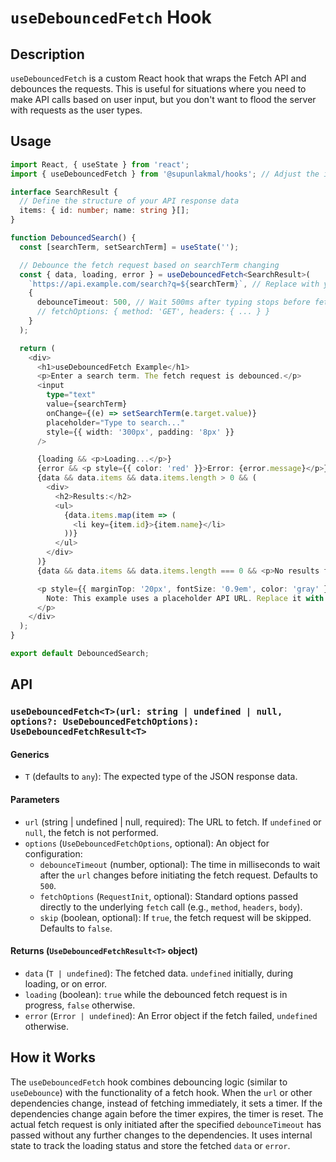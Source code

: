 # `useDebouncedFetch` Hook

## Description

`useDebouncedFetch` is a custom React hook that wraps the Fetch API and debounces the requests. This is useful for situations where you need to make API calls based on user input, but you don't want to flood the server with requests as the user types.

## Usage

```typescript
import React, { useState } from 'react';
import { useDebouncedFetch } from '@supunlakmal/hooks'; // Adjust the import path

interface SearchResult {
  // Define the structure of your API response data
  items: { id: number; name: string }[];
}

function DebouncedSearch() {
  const [searchTerm, setSearchTerm] = useState('');

  // Debounce the fetch request based on searchTerm changing
  const { data, loading, error } = useDebouncedFetch<SearchResult>(
    `https://api.example.com/search?q=${searchTerm}`, // Replace with your actual API endpoint
    {
      debounceTimeout: 500, // Wait 500ms after typing stops before fetching
      // fetchOptions: { method: 'GET', headers: { ... } }
    }
  );

  return (
    <div>
      <h1>useDebouncedFetch Example</h1>
      <p>Enter a search term. The fetch request is debounced.</p>
      <input
        type="text"
        value={searchTerm}
        onChange={(e) => setSearchTerm(e.target.value)}
        placeholder="Type to search..."
        style={{ width: '300px', padding: '8px' }}
      />

      {loading && <p>Loading...</p>}
      {error && <p style={{ color: 'red' }}>Error: {error.message}</p>}
      {data && data.items && data.items.length > 0 && (
        <div>
          <h2>Results:</h2>
          <ul>
            {data.items.map(item => (
              <li key={item.id}>{item.name}</li>
            ))}
          </ul>
        </div>
      )}
      {data && data.items && data.items.length === 0 && <p>No results found.</p>}

      <p style={{ marginTop: '20px', fontSize: '0.9em', color: 'gray' }}>
        Note: This example uses a placeholder API URL. Replace it with your actual search API.
      </p>
    </div>
  );
}

export default DebouncedSearch;
```

## API

### `useDebouncedFetch<T>(url: string | undefined | null, options?: UseDebouncedFetchOptions): UseDebouncedFetchResult<T>`

#### Generics

- `T` (defaults to `any`): The expected type of the JSON response data.

#### Parameters

- `url` (string | undefined | null, required): The URL to fetch. If `undefined` or `null`, the fetch is not performed.
- `options` (`UseDebouncedFetchOptions`, optional): An object for configuration:
  - `debounceTimeout` (number, optional): The time in milliseconds to wait after the `url` changes before initiating the fetch request. Defaults to `500`.
  - `fetchOptions` (`RequestInit`, optional): Standard options passed directly to the underlying `fetch` call (e.g., `method`, `headers`, `body`).
  - `skip` (boolean, optional): If `true`, the fetch request will be skipped. Defaults to `false`.

#### Returns (`UseDebouncedFetchResult<T>` object)

- `data` (`T | undefined`): The fetched data. `undefined` initially, during loading, or on error.
- `loading` (boolean): `true` while the debounced fetch request is in progress, `false` otherwise.
- `error` (`Error | undefined`): An Error object if the fetch failed, `undefined` otherwise.

## How it Works

The `useDebouncedFetch` hook combines debouncing logic (similar to `useDebounce`) with the functionality of a fetch hook. When the `url` or other dependencies change, instead of fetching immediately, it sets a timer. If the dependencies change again before the timer expires, the timer is reset. The actual fetch request is only initiated after the specified `debounceTimeout` has passed without any further changes to the dependencies. It uses internal state to track the loading status and store the fetched `data` or `error`.
